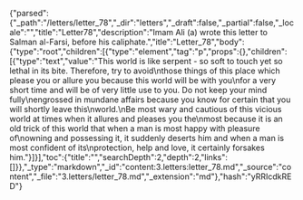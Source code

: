 {"parsed":{"_path":"/letters/letter_78","_dir":"letters","_draft":false,"_partial":false,"_locale":"","title":"Letter78","description":"Imam Ali (a) wrote this letter to Salman al-Farsi, before his caliphate.","itle":"Letter_78","body":{"type":"root","children":[{"type":"element","tag":"p","props":{},"children":[{"type":"text","value":"This world is like serpent - so soft to touch yet so lethal in its bite. Therefore, try to avoid\nthose things of this place which please you or allure you because this world will be with you\nfor a very short time and will be of very little use to you. Do not keep your mind fully\nengrossed in mundane affairs because you know for certain that you will shortly leave this\nworld.\nBe most wary and cautious of this vicious world at times when it allures and pleases you the\nmost because it is an old trick of this world that when a man is most happy with pleasure of\nowning and possessing it, it suddenly deserts him and when a man is most confident of its\nprotection, help and love, it certainly forsakes him."}]}],"toc":{"title":"","searchDepth":2,"depth":2,"links":[]}},"_type":"markdown","_id":"content:3.letters:letter_78.md","_source":"content","_file":"3.letters/letter_78.md","_extension":"md"},"hash":"yRRIcdkRED"}